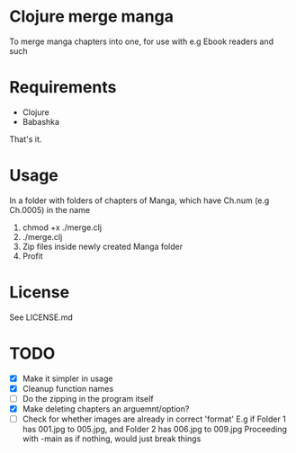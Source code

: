 # Clojure merge manga
To merge manga chapters into one, for use with e.g 
Ebook readers and such
# Requirements
- Clojure
- Babashka

That's it.
# Usage
In a folder with folders of chapters of Manga, which have Ch.num (e.g Ch.0005) in the name
1. chmod +x ./merge.clj
2. ./merge.clj
3. Zip files inside newly created Manga folder
4. Profit
# License
See LICENSE.md
# TODO
- [x] Make it simpler in usage
- [x] Cleanup function names
- [ ] Do the zipping in the program itself
- [x] Make deleting chapters an arguemnt/option?
- [ ] Check for whether images are already in correct 'format'
E.g if Folder 1 has 001.jpg to 005.jpg, and Folder 2 has 006.jpg to 009.jpg
Proceeding with -main as if nothing, would just break things
